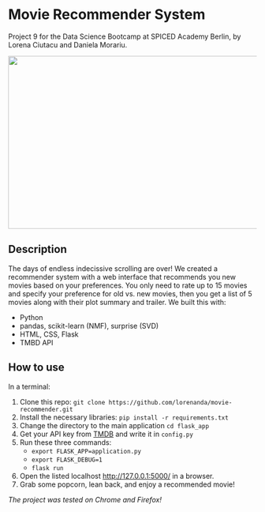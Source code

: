 # Movie Recommender System

Project 9 for the Data Science Bootcamp at SPICED Academy Berlin, by Lorena Ciutacu and Daniela Morariu.

<img src="https://github.com/lorenanda/movie-recommender/blob/main/demo.gif" width="700" height="350">

## Description
The days of endless indecissive scrolling are over! We created a recommender system with a web interface that recommends you new movies based on your preferences. You only need to rate up to 15 movies and specify your preference for old vs. new movies, then you get a list of 5 movies along with their plot summary and trailer. We built this with:
- Python
- pandas, scikit-learn (NMF), surprise (SVD)
- HTML, CSS, Flask
- TMBD API

## How to use
In a terminal:
1. Clone this repo: `git clone https://github.com/lorenanda/movie-recommender.git`
2. Install the necessary libraries: `pip install -r requirements.txt`
3. Change the directory to the main application `cd flask_app`
4. Get your API key from [TMDB](https://developers.themoviedb.org/3/getting-started/introduction) and write it in `config.py`
5. Run these three commands:
    - `export FLASK_APP=application.py`
    - `export FLASK_DEBUG=1`
    - `flask run`
6. Open the listed localhost http://127.0.0.1:5000/ in a browser.
7. Grab some popcorn, lean back, and enjoy a recommended movie!

*The project was tested on Chrome and Firefox!*
